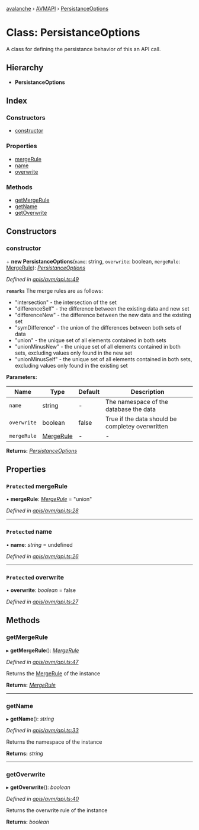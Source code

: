 [avalanche](../README.md) › [AVMAPI](../modules/avmapi.md) › [PersistanceOptions](avmapi.persistanceoptions.md)

# Class: PersistanceOptions

A class for defining the persistance behavior of this an API call.

## Hierarchy

* **PersistanceOptions**

## Index

### Constructors

* [constructor](avmapi.persistanceoptions.md#constructor)

### Properties

* [mergeRule](avmapi.persistanceoptions.md#protected-mergerule)
* [name](avmapi.persistanceoptions.md#protected-name)
* [overwrite](avmapi.persistanceoptions.md#protected-overwrite)

### Methods

* [getMergeRule](avmapi.persistanceoptions.md#getmergerule)
* [getName](avmapi.persistanceoptions.md#getname)
* [getOverwrite](avmapi.persistanceoptions.md#getoverwrite)

## Constructors

###  constructor

\+ **new PersistanceOptions**(`name`: string, `overwrite`: boolean, `mergeRule`: [MergeRule](../modules/avmapi_types.md#mergerule)): *[PersistanceOptions](avmapi.persistanceoptions.md)*

*Defined in [apis/avm/api.ts:49](https://github.com/ava-labs/avalanche.js/blob/3888064/src/apis/avm/api.ts#L49)*

**`remarks`** 
The merge rules are as follows:
  * "intersection" - the intersection of the set
  * "differenceSelf" - the difference between the existing data and new set
  * "differenceNew" - the difference between the new data and the existing set
  * "symDifference" - the union of the differences between both sets of data
  * "union" - the unique set of all elements contained in both sets
  * "unionMinusNew" - the unique set of all elements contained in both sets, excluding values only found in the new set
  * "unionMinusSelf" - the unique set of all elements contained in both sets, excluding values only found in the existing set

**Parameters:**

Name | Type | Default | Description |
------ | ------ | ------ | ------ |
`name` | string | - | The namespace of the database the data |
`overwrite` | boolean | false | True if the data should be completey overwritten |
`mergeRule` | [MergeRule](../modules/avmapi_types.md#mergerule) | - | - |

**Returns:** *[PersistanceOptions](avmapi.persistanceoptions.md)*

## Properties

### `Protected` mergeRule

• **mergeRule**: *[MergeRule](../modules/avmapi_types.md#mergerule)* = "union"

*Defined in [apis/avm/api.ts:28](https://github.com/ava-labs/avalanche.js/blob/3888064/src/apis/avm/api.ts#L28)*

___

### `Protected` name

• **name**: *string* = undefined

*Defined in [apis/avm/api.ts:26](https://github.com/ava-labs/avalanche.js/blob/3888064/src/apis/avm/api.ts#L26)*

___

### `Protected` overwrite

• **overwrite**: *boolean* = false

*Defined in [apis/avm/api.ts:27](https://github.com/ava-labs/avalanche.js/blob/3888064/src/apis/avm/api.ts#L27)*

## Methods

###  getMergeRule

▸ **getMergeRule**(): *[MergeRule](../modules/avmapi_types.md#mergerule)*

*Defined in [apis/avm/api.ts:47](https://github.com/ava-labs/avalanche.js/blob/3888064/src/apis/avm/api.ts#L47)*

Returns the [MergeRule](../modules/avmapi_types.md#mergerule) of the instance

**Returns:** *[MergeRule](../modules/avmapi_types.md#mergerule)*

___

###  getName

▸ **getName**(): *string*

*Defined in [apis/avm/api.ts:33](https://github.com/ava-labs/avalanche.js/blob/3888064/src/apis/avm/api.ts#L33)*

Returns the namespace of the instance

**Returns:** *string*

___

###  getOverwrite

▸ **getOverwrite**(): *boolean*

*Defined in [apis/avm/api.ts:40](https://github.com/ava-labs/avalanche.js/blob/3888064/src/apis/avm/api.ts#L40)*

Returns the overwrite rule of the instance

**Returns:** *boolean*
